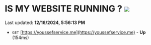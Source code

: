 # IS MY WEBSITE RUNNING ? [![](https://img.shields.io/static/v1?label=Sponsor&message=%E2%9D%A4&logo=GitHub&color=%23fe8e86)](https://github.com/sponsors/Youssef-Lehmam)

Last updated: **12/16/2024, 5:56:13 PM**

- `GET` [https://youssefservice.me](https://youssefservice.me) - **Up** (154ms)
